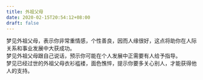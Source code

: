 ```yaml
---
title: 外祖父母
date: 2020-02-15T20:54:12+08:00
draft: false
---
```


梦见外祖父母，表示你非常重情感，个性善良，因而人缘很好，这点将助你在人际关系和事业发展中大获成功。<br>
梦见外祖父母跟自己说话，预示你可能在个人发展中正需要有人给予指导。<br>
梦见已经过世的外祖父母衣衫褴褛，面色憔悴，提示你要多关心别人，才能获得他人的支持。<br>
